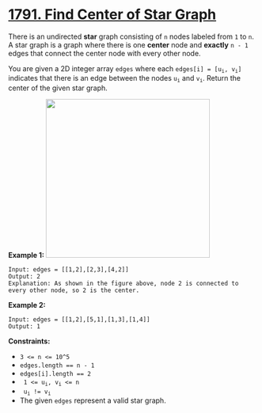 # [1791. Find Center of Star Graph](https://leetcode.com/problems/find-center-of-star-graph/description/)

There is an undirected **star**  graph consisting of `n` nodes labeled from `1` to `n`. A star graph is a graph where there is one **center**  node and **exactly**  `n - 1` edges that connect the center node with every other node.

You are given a 2D integer array `edges` where each <code>edges[i] = [u<sub>i</sub>, v<sub>i</sub>]</code> indicates that there is an edge between the nodes <code>u<sub>i</sub></code> and <code>v<sub>i</sub></code>. Return the center of the given star graph.


**Example 1:** 
<img alt="" src="https://assets.leetcode.com/uploads/2021/02/24/star_graph.png" style="width: 331px; height: 321px;">

```
Input: edges = [[1,2],[2,3],[4,2]]
Output: 2
Explanation: As shown in the figure above, node 2 is connected to every other node, so 2 is the center.
```

**Example 2:** 

```
Input: edges = [[1,2],[5,1],[1,3],[1,4]]
Output: 1
```

**Constraints:** 

- `3 <= n <= 10^5`
- `edges.length == n - 1`
- `edges[i].length == 2`
- <code> 1 <=  u<sub>i</sub>, v<sub>i</sub> <= n</code> 
- <code> u<sub>i</sub> != v<sub>i</sub></code> 
- The given `edges` represent a valid star graph.
